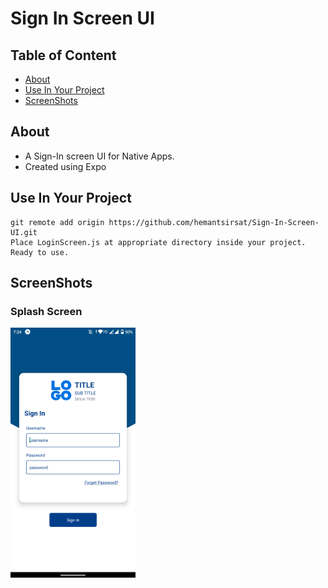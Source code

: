 # Sign In Screen UI

## Table of Content
  - [About](#about)
  - [Use In Your Project](#use-in-your-project)
  - [ScreenShots](#screenshots)

## About
* A Sign-In screen UI for Native Apps.
* Created using Expo

## Use In Your Project
```
git remote add origin https://github.com/hemantsirsat/Sign-In-Screen-UI.git
Place LoginScreen.js at appropriate directory inside your project.
Ready to use.
```
## ScreenShots
### Splash Screen
<img src="assets/SignIn.png" width="200" /><br>
